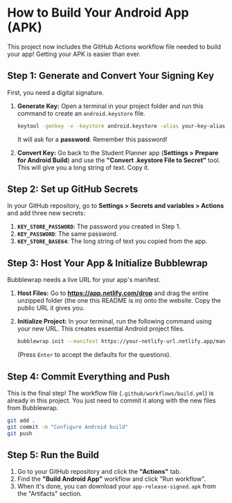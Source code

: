 # How to Build Your Android App (APK)

This project now includes the GitHub Actions workflow file needed to build your app! Getting your APK is easier than ever.

## Step 1: Generate and Convert Your Signing Key

First, you need a digital signature.

1.  **Generate Key:** Open a terminal in your project folder and run this command to create an `android.keystore` file.
    ```bash
    keytool -genkey -v -keystore android.keystore -alias your-key-alias -keyalg RSA -keysize 2048 -validity 10000
    ```
    It will ask for a **password**. Remember this password!

2.  **Convert Key:** Go back to the Student Planner app (**Settings > Prepare for Android Build**) and use the **"Convert .keystore File to Secret"** tool. This will give you a long string of text. Copy it.

## Step 2: Set up GitHub Secrets

In your GitHub repository, go to **Settings > Secrets and variables > Actions** and add three new secrets:

1.  **`KEY_STORE_PASSWORD`**: The password you created in Step 1.
2.  **`KEY_PASSWORD`**: The same password.
3.  **`KEY_STORE_BASE64`**: The long string of text you copied from the app.

## Step 3: Host Your App & Initialize Bubblewrap

Bubblewrap needs a live URL for your app's manifest.

1.  **Host Files:** Go to **https://app.netlify.com/drop** and drag the entire unzipped folder (the one this README is in) onto the website. Copy the public URL it gives you.

2.  **Initialize Project:** In your terminal, run the following command using your new URL. This creates essential Android project files.
    ```bash
    bubblewrap init --manifest https://your-netlify-url.netlify.app/manifest.json
    ```
    (Press `Enter` to accept the defaults for the questions).

## Step 4: Commit Everything and Push

This is the final step! The workflow file (`.github/workflows/build.yml`) is already in this project. You just need to commit it along with the new files from Bubblewrap.

```bash
git add .
git commit -m "Configure Android build"
git push
```

## Step 5: Run the Build

1.  Go to your GitHub repository and click the **"Actions"** tab.
2.  Find the **"Build Android App"** workflow and click "Run workflow".
3.  When it's done, you can download your `app-release-signed.apk` from the "Artifacts" section.
